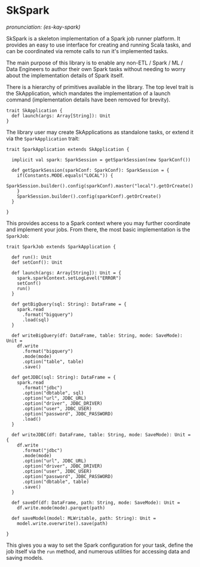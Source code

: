 
# SkSpark

_pronunciation: (es-kay-spark)_

SkSpark is a skeleton implementation of a Spark job runner platform. It provides an easy
to use interface for creating and running Scala tasks, and can be coordinated via remote
calls to run it's implemented tasks.

The main purpose of this library is to enable any non-ETL / Spark / ML / Data Engineers to author
their own Spark tasks without needing to worry about the implementation details of Spark itself.

There is a hierarchy of primitives available in the library. The top level trait is the SkApplication,
which mandates the implementation of a launch command (implementation details have 
been removed for brevity).

``` 
trait SkApplication {
  def launch(args: Array[String]): Unit
}
```
The library user may create SkApplications as standalone tasks, or extend it via the `SparkApplication`
trait:

```
trait SparkApplication extends SkApplication {

  implicit val spark: SparkSession = getSparkSession(new SparkConf())
  
  def getSparkSession(sparkConf: SparkConf): SparkSession = {
    if(Constants.MODE.equals("LOCAL")) {
      SparkSession.builder().config(sparkConf).master("local").getOrCreate()
    }
    SparkSession.builder().config(sparkConf).getOrCreate()
  }
  
}
```

This provides access to a Spark context where you may further coordinate and implement your jobs. From 
there, the most basic implementation is the `SparkJob`:

``` 
trait SparkJob extends SparkApplication {
  
  def run(): Unit
  def setConf(): Unit

  def launch(args: Array[String]): Unit = {
    spark.sparkContext.setLogLevel("ERROR")
    setConf()
    run()
  }

  def getBigQuery(sql: String): DataFrame = {
    spark.read
      .format("bigquery")
      .load(sql)
  }

  def writeBigQuery(df: DataFrame, table: String, mode: SaveMode): Unit =
    df.write
      .format("bigquery")
      .mode(mode)
      .option("table", table)
      .save()

  def getJDBC(sql: String): DataFrame = {
    spark.read
      .format("jdbc")
      .option("dbtable", sql)
      .option("url", JDBC_URL)
      .option("driver", JDBC_DRIVER)
      .option("user", JDBC_USER)
      .option("password", JDBC_PASSWORD)
      .load()
  }

  def writeJDBC(df: DataFrame, table: String, mode: SaveMode): Unit = {
    df.write
      .format("jdbc")
      .mode(mode)
      .option("url", JDBC_URL)
      .option("driver", JDBC_DRIVER)
      .option("user", JDBC_USER)
      .option("password", JDBC_PASSWORD)
      .option("dbtable", table)
      .save()
  }

  def saveDf(df: DataFrame, path: String, mode: SaveMode): Unit =
    df.write.mode(mode).parquet(path)

  def saveModel(model: MLWritable, path: String): Unit =
    model.write.overwrite().save(path)

}
```

This gives you a way to set the Spark configuration for your task, define the job itself via the `run` method,
and numerous utilities for accessing data and saving models.

